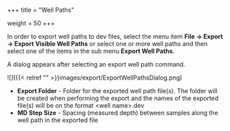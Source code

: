+++
title = "Well Paths"

weight = 50
+++

In order to export well paths to dev files, select the menu item **File -> Export -> Export Visible Well Paths** or select one or more well paths and then select one of the items in the sub menu **Export Well Paths**.

A dialog appears after selecting an export well path command.

![]({{< relref "" >}}images/export/ExportWellPathsDialog.png)

- **Export Folder** - Folder for the exported well path file(s). The folder will be created when performing the export and the names of the exported file(s) will be on the format \<well name\>.dev
- **MD Step Size** - Spacing (measured depth) between samples along the well path in the exported file
